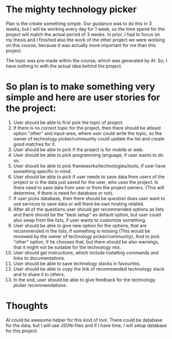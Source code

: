 # The mighty technology picker

Plan is the create something simple. Our guidance was to do this in 3 weeks, but I will be working every day for 1 week, so the time spend for the project will match the actual period of 3 weeks. In prior, I had to focus on my thesis and I finished also the work of the other project we were working on this course, because it was actually more important for me than this project.

The topic was pre-made within the course, which was generated by AI. So, I have nothing to with the actual idea behind the project.

# So plan is to make something very simple and here are user stories for the project:

1. User should be able to first pick the topic of project.
2. If there is no correct topic for the project, then there should be atleast option "other" and input-area, where user could write the topic, so the owner of technology picker/community could update the list and create good matches for it.
3. User should be able to pick if the project is for mobile or web.
4. User should be able to pick programming language, if user wants to do so.
5. User should be able to pick frameworks/technologies/tools, if user have something specific in mind.
6. User should be able to pick if user needs to save data from users of the project or is the data just saved for the user, who uses the project. Is there need to save data from user or from the project owners. (This will determine, if there is need for database or not).
7. If user picks database, then there should be question does user want to use services to save data or will there be own hosting related.
8. After all of the questions user should get recommended options as lists and there should be the "best setup" as default option, but user could also swap from the lists, if user wants to customize something.
9. User should be able to give new option for the options, that are recommended in the lists, if something is missing (This would be reviewed by the owner of technology picker/community). And to pick "other" option, if he chooses that, but there should be also warnings, that it might not be suitable for the technology mix.
10. User should get instructions, which include installing commands and links to documentations.
11. User should be able to save technology stacks in favourites.
12. User should be able to copy the link of recommended technology stack and to share it to others.
13. In the end, user should be able to give feedback for the technology picker recommendations.

# Thoughts

AI could be awesome helper for this kind of tool.
There could be database for the data, but I will use JSON-files and if I have time, I will setup database for this project.

